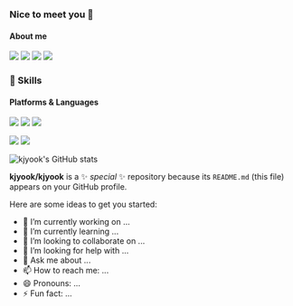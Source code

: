 ### Nice to meet you 👋

#### About me
<p>
  <a href="https://kjyook.tistory.com/" target="_blank"><img src="https://img.shields.io/badge/Tech_Blog-DD0B78?style=flat-square&logo=GitHub%20Sponsors&logoColor=white"/></a>
  <a href="https://www.linkedin.com/in/%EC%9E%AC%EC%9A%B1-%EA%B9%80-950aa627a/" target="_blank"><img src="https://img.shields.io/badge/kjyook-0A66C2?style=flat-square&logo=Linkedin&logoColor=white"/></a>
  <a href="https://www.instagram.com/kjyook01/" target="_blank"><img src="https://img.shields.io/badge/kjyook01-1DA1F2?style=flat-square&logo=Instagram&logoColor=white"/></a>
  <a href="mailto:kjyook01@gmail.com" target="_blank"><img src="https://img.shields.io/badge/kjyook01@gmail.com-EA4335?style=flat-square&logo=Gmail&logoColor=white"/></a>
</p>

### 💪 Skills
#### Platforms & Languages
<p>
  <img src="https://img.shields.io/badge/React-61DAFB?style=flat-square&logo=React&logoColor=black"/>
  <img src="https://img.shields.io/badge/Android-3DDC84?style=flat-square&logo=Android&logoColor=white"/>
  <img src="https://img.shields.io/badge/Flutter-02569B?style=flat-square&logo=Flutter&logoColor=white"/>
</p>
<p>
  <img src="https://img.shields.io/badge/Kotlin-0095D5?style=flat-square&logo=Kotlin&logoColor=white"/> 
  <img src="https://img.shields.io/badge/TypeScript-3178C6?style=flat-square&logo=TypeScript&logoColor=white"/>
</p>

![kjyook's GitHub stats](https://github-readme-stats.vercel.app/api?username=kjyook&show_icons=true&theme=radical)

**kjyook/kjyook** is a ✨ _special_ ✨ repository because its `README.md` (this file) appears on your GitHub profile.

Here are some ideas to get you started:

- 🔭 I’m currently working on ...
- 🌱 I’m currently learning ...
- 👯 I’m looking to collaborate on ...
- 🤔 I’m looking for help with ...
- 💬 Ask me about ...
- 📫 How to reach me: ...
- 😄 Pronouns: ...
- ⚡ Fun fact: ...
